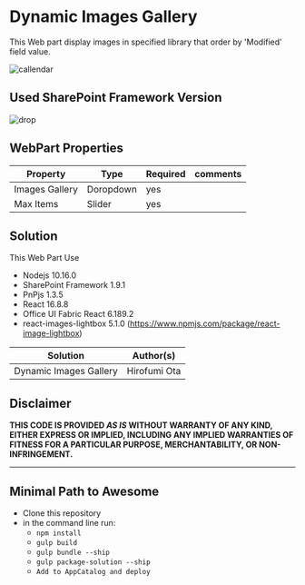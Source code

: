 # Dynamic Images Gallery
This Web part display images in specified library that order by 'Modified' field value.

![callendar](/dynamic-images-gallery/assets/demo.gif)

## Used SharePoint Framework Version 
![drop](https://img.shields.io/badge/version-1.9.1-green.svg)

## WebPart Properties
 
Property |Type|Required| comments
--------------------|----|--------|----------
Images Gallery | Doropdown| yes| 
Max Items | Slider | yes |  

## Solution
This Web Part Use
- Nodejs 10.16.0
- SharePoint Framework 1.9.1
- PnPjs 1.3.5
- React 16.8.8
- Office UI Fabric React 6.189.2
- react-images-lightbox 5.1.0 (https://www.npmjs.com/package/react-image-lightbox)

Solution|Author(s)
--------|---------
Dynamic Images Gallery|Hirofumi Ota

## Disclaimer
**THIS CODE IS PROVIDED *AS IS* WITHOUT WARRANTY OF ANY KIND, EITHER EXPRESS OR IMPLIED, INCLUDING ANY IMPLIED WARRANTIES OF FITNESS FOR A PARTICULAR PURPOSE, MERCHANTABILITY, OR NON-INFRINGEMENT.**

---

## Minimal Path to Awesome

- Clone this repository
- in the command line run:
  - `npm install`
  - `gulp build`
  - `gulp bundle --ship`
  - `gulp package-solution --ship`
  - `Add to AppCatalog and deploy`